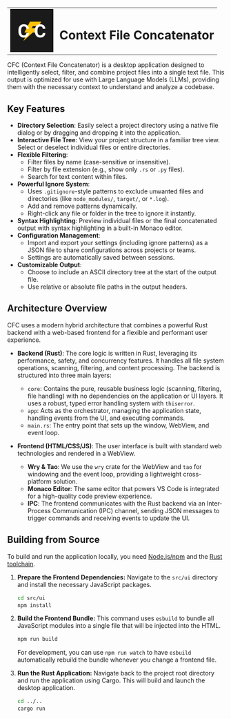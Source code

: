 <table>
<tr>
<td><img src="assets/text_flash_logo.svg" alt="CFC Logo" width="100"/></td>
<td><h1>Context File Concatenator</h1></td>
</tr>
</table>

CFC (Context File Concatenator) is a desktop application designed to intelligently select, filter, and combine project files into a single text file. This output is optimized for use with Large Language Models (LLMs), providing them with the necessary context to understand and analyze a codebase.

## Key Features

- **Directory Selection**: Easily select a project directory using a native file dialog or by dragging and dropping it into the application.
- **Interactive File Tree**: View your project structure in a familiar tree view. Select or deselect individual files or entire directories.
- **Flexible Filtering**:
  - Filter files by name (case-sensitive or insensitive).
  - Filter by file extension (e.g., show only `.rs` or `.py` files).
  - Search for text content within files.
- **Powerful Ignore System**:
  - Uses `.gitignore`-style patterns to exclude unwanted files and directories (like `node_modules/`, `target/`, or `*.log`).
  - Add and remove patterns dynamically.
  - Right-click any file or folder in the tree to ignore it instantly.
- **Syntax Highlighting**: Preview individual files or the final concatenated output with syntax highlighting in a built-in Monaco editor.
- **Configuration Management**:
  - Import and export your settings (including ignore patterns) as a JSON file to share configurations across projects or teams.
  - Settings are automatically saved between sessions.
- **Customizable Output**:
  - Choose to include an ASCII directory tree at the start of the output file.
  - Use relative or absolute file paths in the output headers.

## Architecture Overview

CFC uses a modern hybrid architecture that combines a powerful Rust backend with a web-based frontend for a flexible and performant user experience.

- **Backend (Rust)**: The core logic is written in Rust, leveraging its performance, safety, and concurrency features. It handles all file system operations, scanning, filtering, and content processing. The backend is structured into three main layers:

  - `core`: Contains the pure, reusable business logic (scanning, filtering, file handling) with no dependencies on the application or UI layers. It uses a robust, typed error handling system with `thiserror`.
  - `app`: Acts as the orchestrator, managing the application state, handling events from the UI, and executing commands.
  - `main.rs`: The entry point that sets up the window, WebView, and event loop.

- **Frontend (HTML/CSS/JS)**: The user interface is built with standard web technologies and rendered in a WebView.
  - **Wry & Tao**: We use the `wry` crate for the WebView and `tao` for windowing and the event loop, providing a lightweight cross-platform solution.
  - **Monaco Editor**: The same editor that powers VS Code is integrated for a high-quality code preview experience.
  - **IPC**: The frontend communicates with the Rust backend via an Inter-Process Communication (IPC) channel, sending JSON messages to trigger commands and receiving events to update the UI.

## Building from Source

To build and run the application locally, you need [Node.js/npm](https://nodejs.org/) and the [Rust toolchain](https://www.rust-lang.org/tools/install).

1.  **Prepare the Frontend Dependencies:**
    Navigate to the `src/ui` directory and install the necessary JavaScript packages.

    ```bash
    cd src/ui
    npm install
    ```

2.  **Build the Frontend Bundle:**
    This command uses `esbuild` to bundle all JavaScript modules into a single file that will be injected into the HTML.

    ```bash
    npm run build
    ```

    For development, you can use `npm run watch` to have `esbuild` automatically rebuild the bundle whenever you change a frontend file.

3.  **Run the Rust Application:**
    Navigate back to the project root directory and run the application using Cargo. This will build and launch the desktop application.
    ```bash
    cd ../..
    cargo run
    ```
